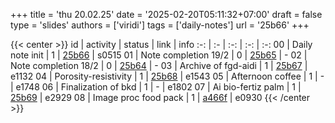 +++
title = 'thu 20.02.25'
date = '2025-02-20T05:11:32+07:00'
draft = false
type = 'slides'
authors = ['viridi']
tags = ['daily-notes']
url = '25b66'
+++

{{< center >}}
id | activity | status | link | info
:-: | :- | :-: | :-: | :-:
00 | Daily note init      | 1 | [25b66](/notes/25b66) | s0515
01 | Note completion 19/2 | 0 | [25b65](/notes/25b65) | -
02 | Note completion 18/2 | 0 | [25b64](/notes/25b64) | -
03 | Archive of fgd-aidi  | 1 | [25b67](/notes/25b67) | e1132
04 | Porosity-resistivity | 1 | [25b68](/notes/25b68) | e1543
05 | Afternoon coffee     | 1 | - | e1748
06 | Finalization of bkd  | 1 | - | e1802
07 | Ai bio-fertiz palm   | 1 | [25b69](/notes/25b69) | e2929
08 | Image proc food pack | 1 | [a466f](https://github.com/MarcoSutisna/BimbinganTesis/tree/a466fb806bf7d54c5e173871a00be08c3a446852) | e0930
{{< /center >}}
